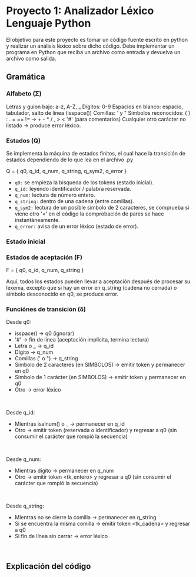 # Proyecto 1: Analizador Léxico Lenguaje Python

El objetivo para este proyecto es tomar un código fuente escrito en python y realizar un
análisis léxico sobre dicho código. Debe implementar un programa en Python que reciba un
archivo como entrada y devuelva un archivo como salida.


## Gramática

### Alfabeto (Σ)

Letras y guion bajo: a-z, A-Z, _
Dígitos: 0-9
Espacios en blanco: espacio, tabulador, salto de línea (isspace())
Comillas: ' y "
Símbolos reconocidos: ( ) : . = == != -> + - * / , > <
'#' (para comentarios)
Cualquier otro carácter no listado → produce error léxico.

### Estados (Q)

Se implementa la máquina de estados finitos, el cual hace la transición de estados dependiendo de lo que lea en el archivo .py

Q = { q0, q_id, q_num, q_string, q_sym2, q_error }

- <code>q0:</code> se empieza la bisqueda de los tokens (estado inicial).
- <code>q_id:</code> leyendo identificador / palabra reservada.
- <code>q_num:</code> lectura de número entero.
- <code>q_string:</code> dentro de una cadena (entre comillas).
- <code>q_sym2:</code> lectura de un posible símbolo de 2 caracteres, se comprueba si viene otro '=' en el código la comprobación de pares se hace instantáneamente.
- <code>q_error:</code> avisa de un error léxico (estado de error).

###  Estado inicial



### Estados de aceptación (F)

F = { q0, q_id, q_num, q_string }

Aquí, todos los estados pueden llevar a aceptación después de procesar su lexema, excepto que si hay un error en q_string (cadena no cerrada) o símbolo desconocido en q0, se produce error.

### Funciónes de transición (δ)

Desde q0:

- isspace() → q0 (ignorar)
- '#' → fin de línea (aceptación implícita, termina lectura)
- Letra o _ → q_id
- Dígito → q_num
- Comillas (' o ") → q_string
- Símbolo de 2 caracteres (en SIMBOLOS) → emitir token y permanecer en q0
- Símbolo de 1 carácter (en SIMBOLOS) → emitir token y permanecer en q0
- Otro → error léxico

<br>

Desde q_id:

- Mientras isalnum() o _ → permanecer en q_id
- Otro → emitir token (reservada o identificador) y regresar a q0 (sin consumir el carácter que rompió la secuencia)

<br>

Desde q_num:

- Mientras dígito → permanecer en q_num
- Otro → emitir token <tk_entero> y regresar a q0 (sin consumir el carácter que rompió la secuencia)

<br>

Desde q_string:

- Mientras no se cierre la comilla → permanecer en q_string
- Si se encuentra la misma comilla → emitir token <tk_cadena> y regresar a q0
- Si fin de línea sin cerrar → error léxico

<br>


## Explicación del código

